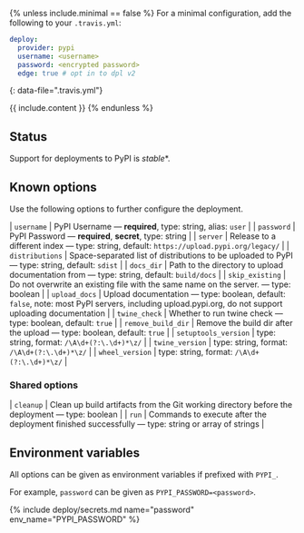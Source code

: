 {% unless include.minimal == false %}
For a minimal configuration, add the following to your `.travis.yml`:

```yaml
deploy:
  provider: pypi
  username: <username>
  password: <encrypted password>
  edge: true # opt in to dpl v2
```
{: data-file=".travis.yml"}



{{ include.content }}
{% endunless %}

## Status

Support for deployments to PyPI is *stable**.
## Known options

Use the following options to further configure the deployment.

| `username` | PyPI Username &mdash; **required**, type: string, alias: `user` |
| `password` | PyPI Password &mdash; **required**, **secret**, type: string |
| `server` | Release to a different index &mdash; type: string, default: `https://upload.pypi.org/legacy/` |
| `distributions` | Space-separated list of distributions to be uploaded to PyPI &mdash; type: string, default: `sdist` |
| `docs_dir` | Path to the directory to upload documentation from &mdash; type: string, default: `build/docs` |
| `skip_existing` | Do not overwrite an existing file with the same name on the server. &mdash; type: boolean |
| `upload_docs` | Upload documentation &mdash; type: boolean, default: `false`, note: most PyPI servers, including upload.pypi.org, do not support uploading documentation |
| `twine_check` | Whether to run twine check &mdash; type: boolean, default: `true` |
| `remove_build_dir` | Remove the build dir after the upload &mdash; type: boolean, default: `true` |
| `setuptools_version` | type: string, format: `/\A\d+(?:\.\d+)*\z/` |
| `twine_version` | type: string, format: `/\A\d+(?:\.\d+)*\z/` |
| `wheel_version` | type: string, format: `/\A\d+(?:\.\d+)*\z/` |

### Shared options

| `cleanup` | Clean up build artifacts from the Git working directory before the deployment &mdash; type: boolean |
| `run` | Commands to execute after the deployment finished successfully &mdash; type: string or array of strings |

## Environment variables

All options can be given as environment variables if prefixed with `PYPI_`.

For example, `password` can be given as `PYPI_PASSWORD=<password>`.

{% include deploy/secrets.md name="password" env_name="PYPI_PASSWORD" %}